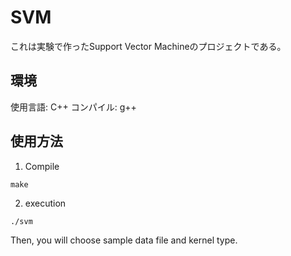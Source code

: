 # SVM
これは実験で作ったSupport Vector Machineのプロジェクトである。

## 環境
使用言語: C++
コンパイル: g++

## 使用方法
1. Compile
```
make
```

2. execution
```
./svm
```

Then, you will choose sample data file and kernel type.

